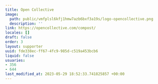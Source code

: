 ```yaml
---
title: Open Collective
image:
  path: public/vmfplsl6kfj1hmw7azb6bxf3a19s/logo-opencollective.png
  description: ''
link: https://opencollective.com/compost/
locales: []
draft: false
order: 3
layout: supporter
uuid: fde338ec-ff67-4fc9-985d-c519a453bcb6
liquid: false
usuaries:
- 356
- 644
last_modified_at: 2023-05-29 18:52:33.741825857 +00:00
---
```


